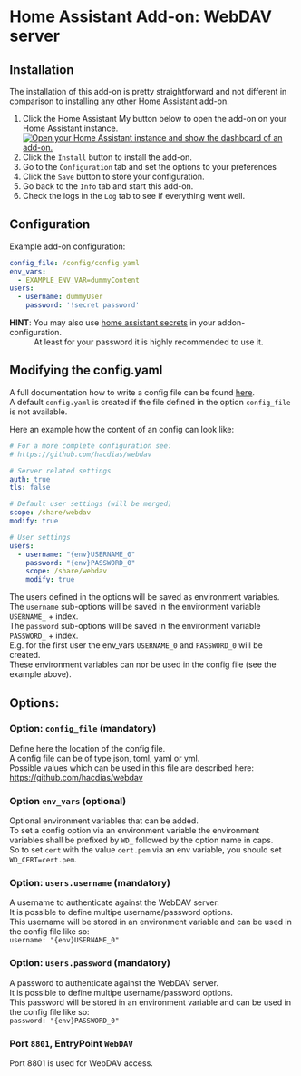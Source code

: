 # Home Assistant Add-on: WebDAV server

## Installation

The installation of this add-on is pretty straightforward and not different in comparison to installing any other Home Assistant add-on.  

1. Click the Home Assistant My button below to open the add-on on your Home Assistant instance.   
   [![Open your Home Assistant instance and show the dashboard of an add-on.](https://my.home-assistant.io/badges/supervisor_addon.svg)](https://my.home-assistant.io/redirect/supervisor_addon/?addon=bb4914d7_webdav&repository_url=https%3A%2F%2Fgithub.com%2Felvit%2Fhassio-addons)  
2. Click the `Install` button to install the add-on.  
3. Go to the `Configuration` tab and set the options to your preferences  
4. Click the `Save` button to store your configuration.  
5. Go back to the `Info` tab and start this add-on.  
6. Check the logs in the `Log` tab to see if everything went well.   

## Configuration

Example add-on configuration:  

```yaml
config_file: /config/config.yaml
env_vars: 
  - EXAMPLE_ENV_VAR=dummyContent
users:
  - username: dummyUser
    password: '!secret password'
```

**HINT**: You may also use [home assistant secrets](https://www.home-assistant.io/docs/configuration/secrets/) in your addon-configuration.  
&nbsp;&nbsp;&nbsp;&nbsp;&nbsp;&nbsp;&nbsp;&nbsp;&nbsp;&nbsp;&nbsp;At least for your password it is highly recommended to use it.

## Modifying the config.yaml

A full documentation how to write a config file can be found [here](https://github.com/hacdias/webdav).  
A default `config.yaml` is created if the file defined in the option `config_file` is not available.  

Here an example how the content of an config can look like:

```yaml
# For a more complete configuration see:
# https://github.com/hacdias/webdav

# Server related settings
auth: true
tls: false

# Default user settings (will be merged)
scope: /share/webdav
modify: true

# User settings
users:
  - username: "{env}USERNAME_0"
    password: "{env}PASSWORD_0"
    scope: /share/webdav
    modify: true
```

The users defined in the options will be saved as environment variables.  
The `username` sub-options will be saved in the environment variable `USERNAME_` + index.  
The `password` sub-options will be saved in the environment variable `PASSWORD_` + index.  
E.g. for the first user the env_vars `USERNAME_0` and `PASSWORD_0` will be created.  
These environment variables can nor be used in the config file (see the example above).  

## Options:

### Option: `config_file` (mandatory)

Define here the location of the config file.  
A config file can be of type json, toml, yaml or yml.  
Possible values which can be used in this file are described here: https://github.com/hacdias/webdav  

### Option `env_vars` (optional)

Optional environment variables that can be added.  
To set a config option via an environment variable the environment variables shall be prefixed by `WD_` followed by the option name in caps.  
So to set `cert` with the value `cert.pem` via an env variable, you should set `WD_CERT=cert.pem`.  

### Option: `users.username` (mandatory)

A username to authenticate against the WebDAV server.  
It is possible to define multipe username/password options.  
This username will be stored in an environment variable and can be used in the config file like so:  
`username: "{env}USERNAME_0"`

### Option: `users.password` (mandatory)

A password to authenticate against the WebDAV server.  
It is possible to define multipe username/password options.  
This password will be stored in an environment variable and can be used in the config file like so:  
`password: "{env}PASSWORD_0"`

### Port `8801`, EntryPoint `WebDAV`

Port 8801 is used for WebDAV access. 
